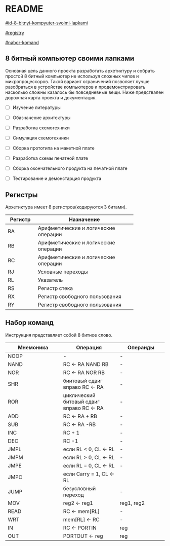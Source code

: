 # README

[#id-8-bitnyi-kompyuter-svoimi-lapkami](./#id-8-bitnyi-kompyuter-svoimi-lapkami "mention")

[#registry](./#registry "mention")

[#nabor-komand](./#nabor-komand "mention")

##

## 8 битный компьютер своими лапками

Основная цель данного проекта разработать архетиктуру и собрать простой 8 битный компьютер не используя сложных чипов и микропроцессоров. Такой вариант ограничений позволяет лучше разобраться в устройстве компьютеров и продемонстрировать насколько сложны казалось бы повседневные вещи. Ниже предствален дорожная карта проекта и документация.

* [ ] Изучение литературы
* [ ] Обазначение архитектуры
* [ ] Разработка схемотехники
* [ ] Симуляция схемотехники
* [ ] Сборка прототипа на макетной плате
* [ ] Разработка схемы печатной плате
* [ ] Сборка окончательного продукта на печатной плате
* [ ] Тестирование и демонстарция продукта



## Регистры

Архетиктура имеет 8 регистров(кодируются 3 битами).

<table><thead><tr><th width="79">Регистр</th><th width="294">Назначение</th></tr></thead><tbody><tr><td>RA</td><td>Арифметические и логические операции</td></tr><tr><td>RB</td><td>Арифметические и логические операции</td></tr><tr><td>RC</td><td>Арифметические и логические операции</td></tr><tr><td>RJ</td><td>Условные переходы</td></tr><tr><td>RL</td><td>Указатель</td></tr><tr><td>RS</td><td>Регистр стека</td></tr><tr><td>RX</td><td>Регистр свободного пользования</td></tr><tr><td>RY</td><td>Регистр свободного пользования</td></tr></tbody></table>

## Набор команд

Инструкция представляет собой 8 битное слово.

<table><thead><tr><th width="252">Мнемоника</th><th width="251">Операция</th><th width="207">Операнды</th></tr></thead><tbody><tr><td>NOOP</td><td>-</td><td>-</td></tr><tr><td>NAND</td><td>RC ← RA NAND RB</td><td>-</td></tr><tr><td>NOR</td><td>RC ← RA NOR RB</td><td>-</td></tr><tr><td>SHR</td><td>биитовый сдвиг вправо RC ← RA </td><td>-</td></tr><tr><td>ROR</td><td>циклический битовый сдвиг вправо RC ← RA</td><td>-</td></tr><tr><td>ADD</td><td>RC ← RA + RB</td><td>-</td></tr><tr><td>SUB</td><td>RC ← RA -RB</td><td>-</td></tr><tr><td>INC</td><td>RC + 1</td><td>-</td></tr><tr><td>DEC</td><td>RC -1</td><td>-</td></tr><tr><td>JMPL</td><td>если RL &#x3C; 0, CL ← RL</td><td>-</td></tr><tr><td>JMPM</td><td>если RL > 0, CL ← RL</td><td>-</td></tr><tr><td>JMPE</td><td>если RL = 0, CL ← RL</td><td>-</td></tr><tr><td>JMPC</td><td>если Carry = 1, CL ← RL</td><td></td></tr><tr><td>JUMP</td><td>безусловный переход</td><td>-</td></tr><tr><td>MOV</td><td>reg2 ← reg1</td><td>reg1, reg2</td></tr><tr><td>READ</td><td>RC ← mem[RL]</td><td>-</td></tr><tr><td>WRT</td><td>mem[RL] ← RC</td><td>-</td></tr><tr><td>IN</td><td>RC ← PORTIN</td><td>reg</td></tr><tr><td>OUT</td><td>PORTOUT ← reg</td><td>reg</td></tr></tbody></table>
